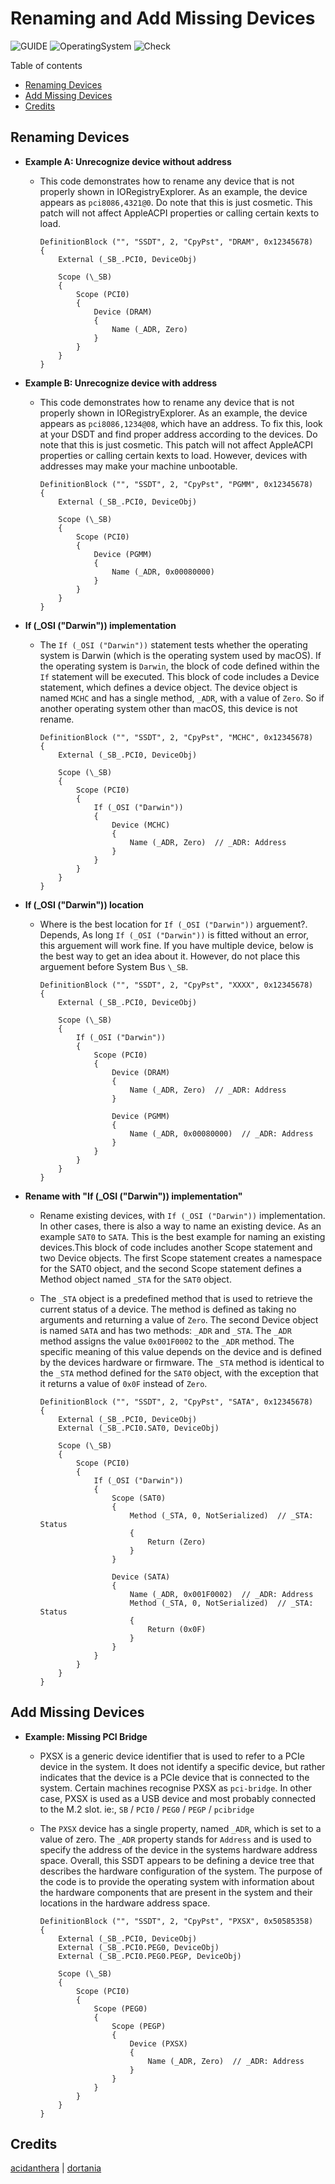 # Renaming and Add Missing Devices

![GUIDE](https://img.shields.io/badge/Guide-ACPI-purple)
![OperatingSystem](https://img.shields.io/badge/OS-Hackintosh-blue)
![Check](https://img.shields.io/badge/Status-Pass-brightgreen)

Table of contents

- [Renaming Devices](#renaming-devices)
- [Add Missing Devices](#add-missing-devices)
- [Credits](#credits)

## Renaming Devices

- **Example A: Unrecognize device without address**

  - This code demonstrates how to rename any device that is not properly shown in IORegistryExplorer. As an example, the device appears as `pci8086,4321@0`. Do note that this is just cosmetic. This patch will not affect AppleACPI properties or calling certain kexts to load.

    ```asl
    DefinitionBlock ("", "SSDT", 2, "CpyPst", "DRAM", 0x12345678)
    {
        External (_SB_.PCI0, DeviceObj)

        Scope (\_SB)
        {
            Scope (PCI0)
            {
                Device (DRAM)
                {
                    Name (_ADR, Zero)
                }
            }
        }
    }
    ```

- **Example B: Unrecognize device with address**

  - This code demonstrates how to rename any device that is not properly shown in IORegistryExplorer. As an example, the device appears as `pci8086,1234@08`, which have an address. To fix this, look at your DSDT and find proper address according to the devices. Do note that this is just cosmetic. This patch will not affect AppleACPI properties or calling certain kexts to load. However, devices with addresses may make your machine unbootable.

    ```asl
    DefinitionBlock ("", "SSDT", 2, "CpyPst", "PGMM", 0x12345678)
    {
        External (_SB_.PCI0, DeviceObj)

        Scope (\_SB)
        {
            Scope (PCI0)
            {
                Device (PGMM)
                {
                    Name (_ADR, 0x00080000)
                }
            }
        }
    }
    ```

- **If (\_OSI ("Darwin")) implementation**

  - The `If (_OSI ("Darwin"))` statement tests whether the operating system is Darwin (which is the operating system used by macOS). If the operating system is `Darwin`, the block of code defined within the `If` statement will be executed. This block of code includes a Device statement, which defines a device object. The device object is named `MCHC` and has a single method, `_ADR`, with a value of `Zero`. So if another operating system other than macOS, this device is not rename.

    ```asl
    DefinitionBlock ("", "SSDT", 2, "CpyPst", "MCHC", 0x12345678)
    {
        External (_SB_.PCI0, DeviceObj)

        Scope (\_SB)
        {
            Scope (PCI0)
            {
                If (_OSI ("Darwin"))
                {
                    Device (MCHC)
                    {
                        Name (_ADR, Zero)  // _ADR: Address
                    }
                }
            }
        }
    }
    ```

- **If (\_OSI ("Darwin")) location**

  - Where is the best location for `If (_OSI ("Darwin"))` arguement?. Depends, As long `If (_OSI ("Darwin"))` is fitted without an error, this arguement will work fine. If you have multiple device, below is the best way to get an idea about it. However, do not place this arguement before System Bus `\_SB`.

    ```asl
    DefinitionBlock ("", "SSDT", 2, "CpyPst", "XXXX", 0x12345678)
    {
        External (_SB_.PCI0, DeviceObj)

        Scope (\_SB)
        {
            If (_OSI ("Darwin"))
            {
                Scope (PCI0)
                {
                    Device (DRAM)
                    {
                        Name (_ADR, Zero)  // _ADR: Address
                    }

                    Device (PGMM)
                    {
                        Name (_ADR, 0x00080000)  // _ADR: Address
                    }
                }
            }
        }
    }
    ```

- **Rename with "If (\_OSI ("Darwin")) implementation"**

  - Rename existing devices, with `If (_OSI ("Darwin"))` implementation. In other cases, there is also a way to name an existing device. As an example `SAT0` to `SATA`. This is the best example for naming an existing devices.This block of code includes another Scope statement and two Device objects. The first Scope statement creates a namespace for the SAT0 object, and the second Scope statement defines a Method object named `_STA` for the `SAT0` object.
  - The `_STA` object is a predefined method that is used to retrieve the current status of a device. The method is defined as taking no arguments and returning a value of `Zero`. The second Device object is named `SATA` and has two methods: `_ADR` and `_STA`. The `_ADR` method assigns the value `0x001F0002` to the `_ADR` method. The specific meaning of this value depends on the device and is defined by the devices hardware or firmware. The `_STA` method is identical to the `_STA` method defined for the `SAT0` object, with the exception that it returns a value of `0x0F` instead of `Zero`.

    ```asl
    DefinitionBlock ("", "SSDT", 2, "CpyPst", "SATA", 0x12345678)
    {
        External (_SB_.PCI0, DeviceObj)
        External (_SB_.PCI0.SAT0, DeviceObj)

        Scope (\_SB)
        {
            Scope (PCI0)
            {
                If (_OSI ("Darwin"))
                {
                    Scope (SAT0)
                    {
                        Method (_STA, 0, NotSerialized)  // _STA: Status
                        {
                            Return (Zero)
                        }
                    }

                    Device (SATA)
                    {
                        Name (_ADR, 0x001F0002)  // _ADR: Address
                        Method (_STA, 0, NotSerialized)  // _STA: Status
                        {
                            Return (0x0F)
                        }
                    }
                }
            }
        }
    }
    ```

## Add Missing Devices

- **Example: Missing PCI Bridge**

  - PXSX is a generic device identifier that is used to refer to a PCIe device in the system. It does not identify a specific device, but rather indicates that the device is a PCIe device that is connected to the system. Certain machines recognise PXSX as `pci-bridge`. In other case, PXSX is used as a USB device and most probably connected to the M.2 slot. ie:, `SB` / `PCI0` / `PEG0` / `PEGP` / `pcibridge`
  - The `PXSX` device has a single property, named `_ADR`, which is set to a value of zero. The `_ADR` property stands for `Address` and is used to specify the address of the device in the systems hardware address space. Overall, this SSDT appears to be defining a device tree that describes the hardware configuration of the system. The purpose of the code is to provide the operating system with information about the hardware components that are present in the system and their locations in the hardware address space.

    ```asl
    DefinitionBlock ("", "SSDT", 2, "CpyPst", "PXSX", 0x50585358)
    {
        External (_SB_.PCI0, DeviceObj)
        External (_SB_.PCI0.PEG0, DeviceObj)
        External (_SB_.PCI0.PEG0.PEGP, DeviceObj)

        Scope (\_SB)
        {
            Scope (PCI0)
            {
                Scope (PEG0)
                {
                    Scope (PEGP)
                    {
                        Device (PXSX)
                        {
                            Name (_ADR, Zero)  // _ADR: Address
                        }
                    }
                }
            }
        }
    }
    ```

## Credits

[acidanthera][dev0] | [dortania][dev-group0]

[dev-group0]: https://dortania.github.io
[dev0]: https://github.com/acidanthera/

